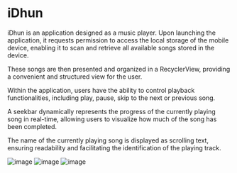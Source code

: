 # iDhun
iDhun is an application designed as a music player. Upon launching the application, it requests permission to access the local storage of the mobile device, enabling it to scan and retrieve all available songs stored in the device.

These songs are then presented and organized in a RecyclerView, providing a convenient and structured view for the user.

Within the application, users have the ability to control playback functionalities, including play, pause, skip to the next or previous song.

A seekbar dynamically represents the progress of the currently playing song in real-time, allowing users to visualize how much of the song has been completed.

The name of the currently playing song is displayed as scrolling text, ensuring readability and facilitating the identification of the playing track.

![image](https://github.com/kashish8660/iDhun/assets/65414984/54916f59-33a0-428d-8ddf-fde81e0f49ec)
![image](https://github.com/kashish8660/iDhun/assets/65414984/48b9c46e-f465-45da-b675-44840c7c8196)
![image](https://github.com/kashish8660/iDhun/assets/65414984/fad84c6e-4a04-4a9f-8124-c386804cfcb5) 


